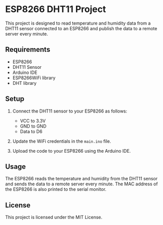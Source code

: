 # ESP8266 DHT11 Project

This project is designed to read temperature and humidity data from a DHT11 sensor connected to an ESP8266 and publish the data to a remote server every minute.

## Requirements

- ESP8266
- DHT11 Sensor
- Arduino IDE
- ESP8266WiFi library
- DHT library

## Setup

1. Connect the DHT11 sensor to your ESP8266 as follows:
   - VCC to 3.3V
   - GND to GND
   - Data to D6

2. Update the WiFi credentials in the `main.ino` file.

3. Upload the code to your ESP8266 using the Arduino IDE.

## Usage

The ESP8266 reads the temperature and humidity from the DHT11 sensor and sends the data to a remote server every minute. The MAC address of the ESP8266 is also printed to the serial monitor.

## License

This project is licensed under the MIT License.

